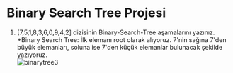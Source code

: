 # Binary Search Tree Projesi  
1. [7,5,1,8,3,6,0,9,4,2] dizisinin Binary-Search-Tree aşamalarını yazınız.  
+Binary Search Tree: İlk elemanı root olarak alıyoruz. 7'nin sağına 7'den büyük elemanları, soluna ise 7'den küçük elemanlar bulunacak şekilde yazıyoruz.  
![binarytree3](https://user-images.githubusercontent.com/86481287/151703202-9b0f5875-fe8a-472d-b436-b5709980b746.jpeg)

